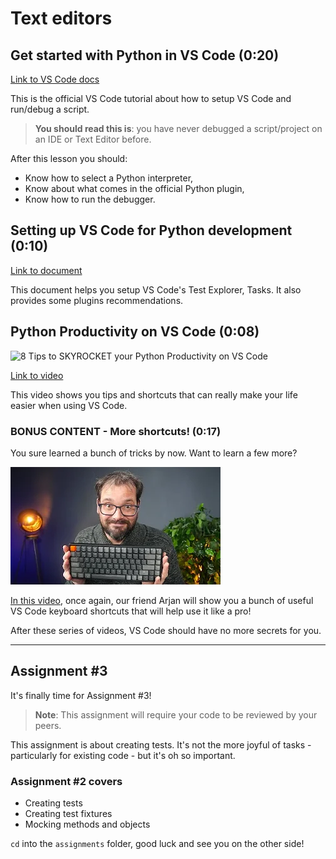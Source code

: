 # Text editors

## Get started with Python in VS Code (0:20)

[Link to VS Code docs](https://code.visualstudio.com/docs/python/python-tutorial)

This is the official VS Code tutorial about how to setup VS Code and run/debug a script.

> **You should read this is**: you have never debugged a script/project on an IDE or Text Editor before.

After this lesson you should:

- Know how to select a Python interpreter,
- Know about what comes in the official Python plugin,
- Know how to run the debugger.

## Setting up VS Code for Python development (0:10)

[Link to document](https://docs.google.com/document/u/1/d/1xHJ9Kq9OVsWh4OH8DYB_7dsKW2tzCPZ8FOI9VrGU2SU)

This document helps you setup VS Code's Test Explorer, Tasks. It also provides some plugins recommendations.

## Python Productivity on VS Code (0:08)

![8 Tips to SKYROCKET your Python Productivity on VS Code](../images/10b7c07302d9be872cb991d9c1784df7bf45bbb770db80925415605cf49129b4.png)  

[Link to video](https://youtu.be/slHzJh6pGo8) 

This video shows you tips and shortcuts that can really make your life easier when using VS Code.


### BONUS CONTENT - More shortcuts! (0:17)

You sure learned a bunch of tricks by now. Want to learn a few more?

[![30 VSCode Keyboard Shortcuts You NEED to Know](../images/7e14212a10f18175238ee3e16b54f85b54126843a0d2c21fee8fdce149257282.png)](https://youtu.be/dI34jrEtmB0)

[In this video](https://youtu.be/dI34jrEtmB0), once again, our friend Arjan will show you a bunch of useful VS Code keyboard shortcuts that will help use it like a pro!

After these series of videos, VS Code should have no more secrets for you.

---

## Assignment #3

It's finally time for Assignment #3!

> **Note**: This assignment will require your code to be reviewed by your peers.

This assignment is about creating tests. It's not the more joyful of tasks - particularly for existing code - but it's oh so important.

### Assignment #2 covers

- Creating tests
- Creating test fixtures
- Mocking methods and objects

`cd` into the `assignments` folder, good luck and see you on the other side!
